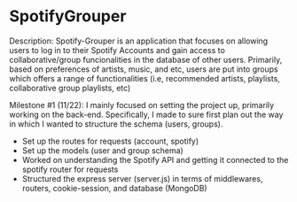 # SpotifyGrouper

Description: Spotify-Grouper is an application that focuses on allowing users to log in to their Spotify Accounts and gain access to collaborative/group funcionalities in the database of other users. Primarily, based on preferences of artists, music, and etc, users are put into groups which offers a range of functionalities (i.e, recommended artists, playlists, collaborative group playlists, etc)

Milestone #1 (11/22):
I mainly focused on setting the project up, primarily working on the back-end. Specifically, I made to sure first plan out the way in which I wanted to structure the schema (users, groups). 
* Set up the routes for requests (account, spotify)
* Set up the models (user and group schema)
* Worked on understanding the Spotify API and getting it connected to the spotify router for requests
* Structured the express server (server.js) in terms of middlewares, routers, cookie-session, and database (MongoDB)
